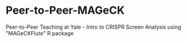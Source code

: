 # Peer-to-Peer-MAGeCK
Peer-to-Peer Teaching at Yale - Intro to CRISPR Screen Analysis using "MAGeCKFlute" R package
